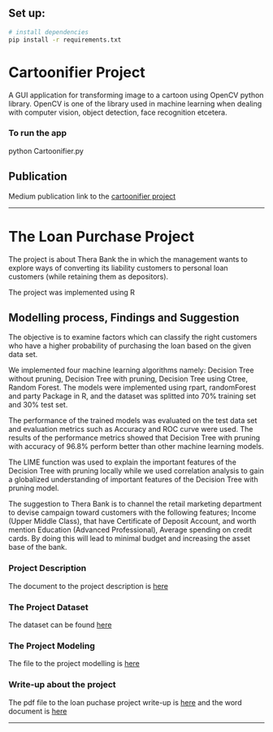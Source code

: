  ## Set up:
 ```bash
# install dependencies
pip install -r requirements.txt

```

# Cartoonifier Project
A GUI application for transforming image to a cartoon using OpenCV python library.
OpenCV is one of the library used in machine learning when dealing with computer vision,
 object detection, face recognition etcetera.
 
### To run the app
python Cartoonifier.py
 
## Publication
Medium publication link to the [cartoonifier project](https://medium.com/boundlessinfo/a-mini-project-with-opencv-in-python-cartoonify-an-image-d82b9ff6df70)

--------------------------------------------------------------------------------------

# The Loan Purchase Project
The project is about Thera Bank the in which the management wants to explore ways of converting its liability customers to personal loan customers (while retaining them as depositors). 

The project was implemented using R

## Modelling process, Findings and Suggestion
The objective is to examine factors which can classify the right customers who have a higher probability of purchasing the loan based on the given data set.

We implemented four machine learning algorithms namely: Decision Tree without pruning, Decision Tree with pruning, Decision Tree using Ctree, Random Forest. The models were implemented using rpart, randomForest and party Package in R, and the dataset was splitted into 70% training set and 30% test set.

The performance of the trained models was evaluated on the test data set and evaluation metrics such as Accuracy and ROC curve were used. The results of the performance metrics showed that Decision Tree with pruning with accuracy of 96.8% perform better than other machine learning models. 

The LIME function was used to explain the important features of the Decision Tree with pruning locally while we used correlation analysis to gain a globalized understanding of important features of the Decision Tree with pruning model.

The suggestion to Thera Bank is to channel the retail marketing department to devise campaign toward customers with the following features; Income (Upper Middle Class), that have Certificate of Deposit Account, and worth mention Education (Advanced Professional), Average spending on credit cards. By doing this will lead to minimal budget and increasing the asset base of the bank.

### Project Description
The document to the project description is [here](https://github.com/dhrey112/Project-ML-and-DL/blob/main/loan_purchase/Loan%20purchase.docx)

### The Project Dataset
The dataset can be found [here](https://github.com/dhrey112/Project-ML-and-DL/blob/main/loan_purchase/Thera-Bank_Personal_Loan_Modelling-dataset-1.xlsx)

### The Project Modeling
The file to the project modelling is [here](https://github.com/dhrey112/Project-ML-and-DL/blob/main/loan_purchase/loan-modelling.Rmd)

### Write-up about the project
The pdf file to the loan puchase project write-up is [here](https://github.com/dhrey112/Project-ML-and-DL/blob/main/loan_purchase/loan-modelling.pdf) and the word document is [here](https://github.com/dhrey112/Project-ML-and-DL/blob/main/loan_purchase/loan-modelling.docx)

--------------------------------------------------------------------------------------

